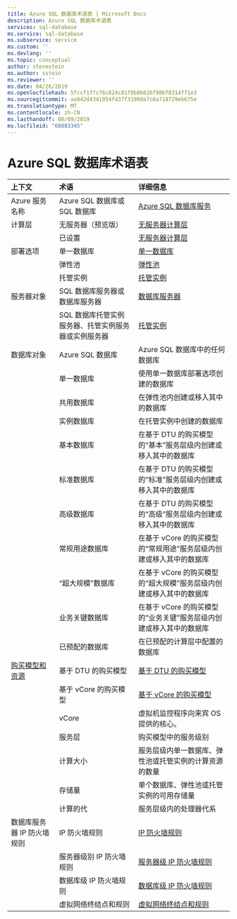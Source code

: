 ```yaml
---
title: Azure SQL 数据库术语表 | Microsoft Docs
description: Azure SQL 数据库术语表
services: sql-database
ms.service: sql-database
ms.subservice: service
ms.custom: ''
ms.devlang: ''
ms.topic: conceptual
author: stevestein
ms.author: sstein
ms.reviewer: ''
ms.date: 04/26/2019
ms.openlocfilehash: 5fccf1ffc76c824c81f8b8b826f90bf8314ff1e3
ms.sourcegitcommit: aa042d4341054f437f3190da7c8a718729eb675e
ms.translationtype: MT
ms.contentlocale: zh-CN
ms.lasthandoff: 08/09/2019
ms.locfileid: "68883345"
---
```

# <a name="azure-sql-database-glossary-of-terms"></a>Azure SQL 数据库术语表

|上下文|术语|详细信息|
|:---|:---|:---|
|Azure 服务名称|Azure SQL 数据库或 SQL 数据库|[Azure SQL 数据库服务](sql-database-technical-overview.md)|
|计算层|无服务器（预览版）|[无服务器计算层](sql-database-serverless.md)
||已设置|[无服务器计算层](sql-database-serverless.md)
|部署选项 |单一数据库|[单一数据库](sql-database-single-database.md)|
||弹性池|[弹性池](sql-database-elastic-pool.md)|
||托管实例|[托管实例](sql-database-managed-instance.md)|
|服务器对象|SQL 数据库服务器或数据库服务器|[数据库服务器](sql-database-servers.md)|
||SQL 数据库托管实例服务器、托管实例服务器或实例服务器|[托管实例](sql-database-managed-instance.md)|
数据库对象|Azure SQL 数据库|Azure SQL 数据库中的任何数据库|
||单一数据库|使用单一数据库部署选项创建的数据库|
||共用数据库|在弹性池内创建或移入其中的数据库|
||实例数据库|在托管实例中创建的数据库|
||基本数据库|在基于 DTU 的购买模型的“基本”服务层级内创建或移入其中的数据库|
||标准数据库|在基于 DTU 的购买模型的“标准”服务层级内创建或移入其中的数据库|
||高级数据库|在基于 DTU 的购买模型的“高级”服务层级内创建或移入其中的数据库|
||常规用途数据库|在基于 vCore 的购买模型的“常规用途”服务层级内创建或移入其中的数据库|
||“超大规模”数据库|在基于 vCore 的购买模型的“超大规模”服务层级内创建或移入其中的数据库|
||业务关键数据库|在基于 vCore 的购买模型的“业务关键”服务层级内创建或移入其中的数据库|
||已预配的数据库|在已预配的计算层中配置的数据库|
|[购买模型和资源](sql-database-purchase-models.md)|基于 DTU 的购买模型|[基于 DTU 的购买模型](sql-database-service-tiers-dtu.md)|
||基于 vCore 的购买模型|[基于 vCore 的购买模型](sql-database-service-tiers-vcore.md)|
||vCore|虚拟机监控程序向来宾 OS 提供的核心。|
||服务层|购买模型中的服务级别|
||计算大小|服务层级内单一数据库、弹性池或托管实例的计算资源的数量|
||存储量|单个数据库、弹性池或托管实例的可用存储量|
||计算的代|服务层级内的处理器代系|
|数据库服务器 IP 防火墙规则|IP 防火墙规则|[IP 防火墙规则](sql-database-firewall-configure.md)|
||服务器级别 IP 防火墙规则|[服务器级 IP 防火墙规则](sql-database-firewall-configure.md)|
|| 数据库级 IP 防火墙规则|[数据库级 IP 防火墙规则](sql-database-firewall-configure.md)|
||虚拟网络终结点和规则|[虚拟网络终结点和规则](sql-database-vnet-service-endpoint-rule-overview.md)|
